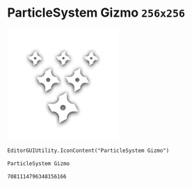 # ParticleSystem Gizmo `256x256`
<img src="/img/ParticleSystem%20Gizmo.png" width=256 height=256>

``` CSharp
EditorGUIUtility.IconContent("ParticleSystem Gizmo")
```
```
ParticleSystem Gizmo
```
```
7081114796348156166
```
